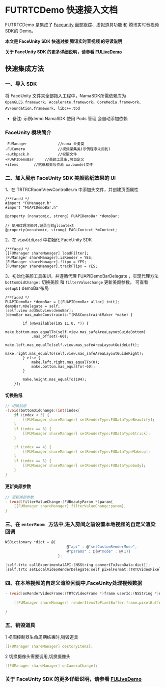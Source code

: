 # FUTRTCDemo 快速接入文档

FUTRTCDemo 是集成了 [Faceunity](https://github.com/Faceunity/FULiveDemo/tree/dev) 面部跟踪、虚拟道具功能 和 腾讯实时音视频 SDK的 Demo。

**本文是 FaceUnity SDK  快速对接 腾讯实时音视频 的导读说明**

**关于  FaceUnity SDK 的更多详细说明，请参看 [FULiveDemo](https://github.com/Faceunity/FULiveDemo/tree/dev)**

## 快速集成方法

### 一、导入 SDK

将  FaceUnity  文件夹全部拖入工程中，NamaSDK所需依赖库为 `OpenGLES.framework`、`Accelerate.framework`、`CoreMedia.framework`、`AVFoundation.framework`、`libc++.tbd`

- 备注: 示例demo NamaSDK 使用 Pods 管理 会自动添加依赖

### FaceUnity 模块简介

```objc
-FUManager              //nama 业务类
-FUCamera               //视频采集类(示例程序未用到)    
-authpack.h             //权限文件
+FUAPIDemoBar     //美颜工具条,可自定义
+items       //贴纸和美妆资源 xx.bundel文件   
```


### 二、加入展示 FaceUnity SDK 美颜贴纸效果的  UI

1、在  TRTRCRoomViewController.m  中添加头文件，并创建页面属性

```objc
/**faceU */
#import "FUManager.h"
#import "FUAPIDemoBar.h"

@property (nonatomic, strong) FUAPIDemoBar *demoBar;

// 使用纹理渲染时,记录当前glcontext
@property(nonatomic, strong) EAGLContext *mContext;
```
2、在 `viewDidLoad` 中初始化 FaceUnity SDK

```objc
/**faceU */
[[FUManager shareManager] loadFilter];
[FUManager shareManager].isRender = YES;
[FUManager shareManager].flipx = YES;
[FUManager shareManager].trackFlipx = YES;
```

3、初始化美颜工具条UI，并遵循代理  FUAPIDemoBarDelegate ，实现代理方法 `bottomDidChange:` 切换美颜 和 `filterValueChange` 更新美颜参数。
可查看 `setupUI` demoBar布局

```objc
/**faceU */
FUAPIDemoBar *demoBar = [[FUAPIDemoBar alloc] init];
demoBar.mDelegate = self;
[self.view addSubview:demoBar];
[demoBar mas_makeConstraints:^(MASConstraintMaker *make) {
        
        if (@available(iOS 11.0, *)) {
            make.bottom.mas_equalTo(self.view.mas_safeAreaLayoutGuideBottom)
            .mas_offset(-60);
            make.left.mas_equalTo(self.view.mas_safeAreaLayoutGuideLeft);
            make.right.mas_equalTo(self.view.mas_safeAreaLayoutGuideRight);
        } else {
            make.left.right.mas_equalTo(0);
            make.bottom.mas_equalTo(-60);
        }
        
        make.height.mas_equalTo(194);
    }];
```

#### 切换贴纸

```C
// 切换贴纸
-(void)bottomDidChange:(int)index{
    if (index < 3) {
        [[FUManager shareManager] setRenderType:FUDataTypeBeautify];
    }
    if (index == 3) {
        [[FUManager shareManager] setRenderType:FUDataTypeStrick];
    }
    
    if (index == 4) {
        [[FUManager shareManager] setRenderType:FUDataTypeMakeup];
    }
    if (index == 5) {
        [[FUManager shareManager] setRenderType:FUDataTypebody];
    }
}

```

#### 更新美颜参数

```C
// 更新美颜参数    
- (void)filterValueChange:(FUBeautyParam *)param{
    [[FUManager shareManager] filterValueChange:param];
}
```



### 三、在 `enterRoom ` 方法中,进入房间之前设置本地视频的自定义渲染回调

```C
NSDictionary *dict = @{
                            @"api" : @"setCustomRenderMode",
                            @"params" : @{@"mode" : @(1)}
                        };

[self.trtc callExperimentalAPI:[NSString convertToJsonData:dict]];
[self.trtc setLocalVideoRenderDelegate:self pixelFormat:(TRTCVideoPixelFormat_NV12) bufferType:(TRTCVideoBufferType_PixelBuffer)];

```

### 四、在本地视频的自定义渲染回调中,FaceUnity处理视频数据

```C
- (void)onRenderVideoFrame:(TRTCVideoFrame *)frame userId:(NSString *)userId streamType:(TRTCVideoStreamType)streamType{
    
    [[FUManager shareManager] renderItemsToPixelBuffer:frame.pixelBuffer];
    
}

```

### 五、销毁道具

1 视图控制器生命周期结束时,销毁道具
```C
[[FUManager shareManager] destoryItems];
```

2 切换摄像头需要调用,切换摄像头
```C
[[FUManager shareManager] onCameraChange];
```

### 关于 FaceUnity SDK 的更多详细说明，请参看 [FULiveDemo](https://github.com/Faceunity/FULiveDemo/tree/dev)

